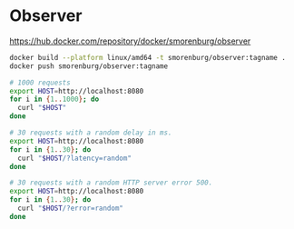# Observer

https://hub.docker.com/repository/docker/smorenburg/observer

```bash
docker build --platform linux/amd64 -t smorenburg/observer:tagname .
docker push smorenburg/observer:tagname
```

```bash
# 1000 requests
export HOST=http://localhost:8080
for i in {1..1000}; do
  curl "$HOST"
done
```

```bash
# 30 requests with a random delay in ms.
export HOST=http://localhost:8080
for i in {1..30}; do
  curl "$HOST/?latency=random"
done
```

```bash
# 30 requests with a random HTTP server error 500.
export HOST=http://localhost:8080
for i in {1..30}; do
  curl "$HOST/?error=random"
done
```
